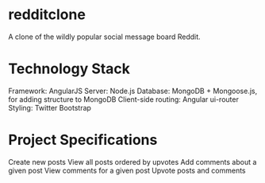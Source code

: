 # redditclone
A clone of the wildly popular social message board Reddit. 

# Technology Stack
Framework: AngularJS
Server: Node.js
Database: MongoDB + Mongoose.js, for adding structure to MongoDB
Client-side routing: Angular ui-router
Styling: Twitter Bootstrap

# Project Specifications
Create new posts
View all posts ordered by upvotes
Add comments about a given post
View comments for a given post
Upvote posts and comments

